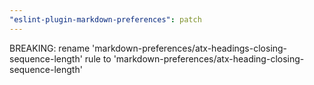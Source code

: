 ```yaml
---
"eslint-plugin-markdown-preferences": patch
---
```


BREAKING: rename 'markdown-preferences/atx-headings-closing-sequence-length' rule to 'markdown-preferences/atx-heading-closing-sequence-length'
